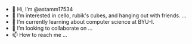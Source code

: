 - 👋 Hi, I’m @astamm17534
- 👀 I’m interested in cello, rubik's cubes, and hanging out with friends.  ...
- 🌱 I’m currently learning about computer science at BYU-I.
- 💞️ I’m looking to collaborate on ...
- 📫 How to reach me ...

<!---
astamm17534/astamm17534 is a ✨ special ✨ repository because its `README.md` (this file) appears on your GitHub profile.
You can click the Preview link to take a look at your changes.
--->
